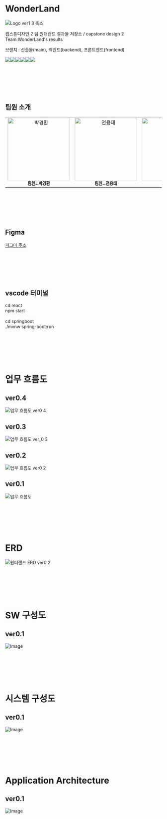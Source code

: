 # WonderLand
![Logo ver1 3 축소](https://github.com/user-attachments/assets/7e46480b-4390-405e-8d09-5d9f8a54ad8b)


캡스톤디자인 2 팀 원더랜드 결과물 저장소 / capstone design 2 Team:WonderLand's results

브랜치 : 산출물(main), 백엔드(backend), 프론트엔드(frontend)


<img src="https://img.shields.io/badge/spring-6DB33F?style=for-the-badge&logo=spring&logoColor=white"><img src="https://img.shields.io/badge/springboot-6DB33F?style=for-the-badge&logo=springboot&logoColor=white"><img src="https://img.shields.io/badge/react-61DAFB?style=for-the-badge&logo=react&logoColor=black"><img src="https://img.shields.io/badge/bootstrap-7952B3?style=for-the-badge&logo=bootstrap&logoColor=white"><img src="https://img.shields.io/badge/reactbootstrap-41E0FD?style=for-the-badge&logo=reactbootstrap&logoColor=black"><img src="https://img.shields.io/badge/mysql-4479A1?style=for-the-badge&logo=mysql&logoColor=white">

<br><br><br><br><br>
## 팀원 소개

<table>
  <tbody>
    <tr>
      <td align="center">
        <a href="https://github.com/fghjklvmbn">
          <img src="https://github.com/user-attachments/assets/31d18b57-dc38-4c39-9c17-1c4ecb75460a" width="200px" alt="박경환"/><br />
          <sub><b>팀원 : 박경환</b></sub>
        </a><br />
      </td>
      <td align="center">
        <a href="https://github.com/tine1117">
          <img src="https://github.com/user-attachments/assets/06b6d5ed-e8bf-42c0-a242-ca0435f66300" width="200px" alt="전용태"/><br />
          <sub><b>팀원 : 전용태</b></sub>
        </a><br />
      </td>
      <td align="center">
        <a href="https://github.com/WOOBI-BOY">
          <img src="https://github.com/user-attachments/assets/048ef833-a344-41c7-9850-1d9d3267719f" width="200px" alt="정우빈"/><br />
          <sub><b>팀원 : 정우빈</b></sub>
        </a><br />
      </td>
      <td align="center">
        <a href="https://github.com/18ho">
          <img src="https://github.com/user-attachments/assets/b0d4150b-a8fa-4cb6-9d82-7955a9b7f709" width="200px" alt="정현호"/><br />
          <sub><b>팀원 : 정현호</b></sub>
        </a><br />
      </td>
      <td align="center">
        <a href="https://github.com/chlgyehd123">
          <img src="https://github.com/user-attachments/assets/e39073e5-952a-44b6-acb1-9ae401a99ce3" width="200px" alt="최효동"/><br />
          <sub><b>팀원 : 최효동</b></sub>
        </a><br />
      </td>
    </tr>
  </tbody>
</table>

<br><br><br><br><br>

## Figma
[피그마 주소](https://www.figma.com/design/u6YK03mZF5mum4Gvrbcv9v/WonderLand?node-id=0-1&t=JByndxUTiUFZwHn8-1)

<br><br><br><br><br>

## vscode 터미널
cd react
<br>
npm start
<br><br>
cd springboot
<br>
./mvnw spring-boot:run

<br><br><br><br><br>

# 업무 흐름도

## ver0.4
![업무 흐름도 ver0 4](https://github.com/user-attachments/assets/fd1c5bf5-265f-4028-b390-e7ecc0d7d9f2)

## ver0.3
![업무 흐름도 ver_0 3](https://github.com/user-attachments/assets/532d4963-2b67-4a27-9213-b3ae0bbc1685)

## ver0.2
![업무 흐름도 ver0 2](https://github.com/user-attachments/assets/7df790f2-eaed-4560-8f26-98f67e9efc40)

## ver0.1
![업무 흐름도](https://github.com/user-attachments/assets/f889125c-a275-4b6f-a57f-b067849ea54f)

<br><br><br><br><br>

# ERD
![원더랜드 ERD ver0 2](https://github.com/user-attachments/assets/256e1ab9-ba0d-4794-ab3a-c3aa5f306873)



<br><br><br><br><br>

# SW 구성도
## ver0.1
![Image](https://github.com/user-attachments/assets/113ea6b5-a4c8-459c-a46c-2c12c437a7ca)

<br><br><br><br><br>

# 시스템 구성도
## ver0.1
![Image](https://github.com/user-attachments/assets/9396f321-3a33-49ef-a8c9-7187bf388353)

<br><br><br><br><br>

# Application Architecture
## ver0.1
![Image](https://github.com/user-attachments/assets/6b2351ac-be5c-4f6c-9730-268d79a8acb1)

<br><br><br><br><br>


